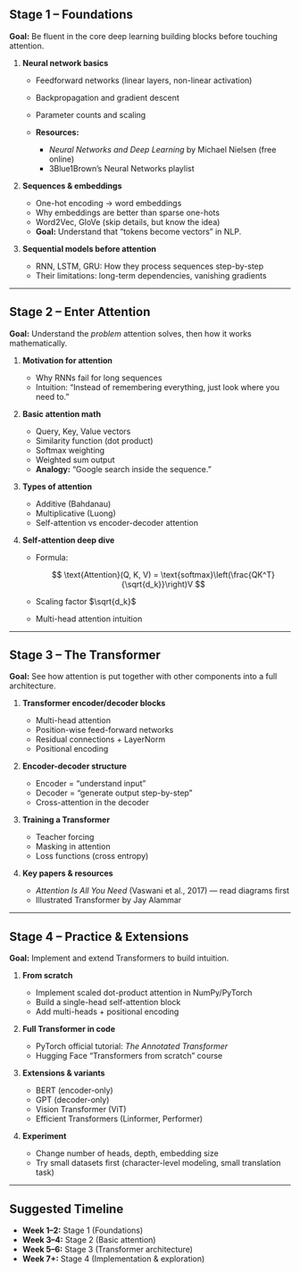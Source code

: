 ## **Stage 1 – Foundations**

**Goal:** Be fluent in the core deep learning building blocks before touching attention.

1. **Neural network basics**

   * Feedforward networks (linear layers, non-linear activation)
   * Backpropagation and gradient descent
   * Parameter counts and scaling
   * **Resources:**

     * *Neural Networks and Deep Learning* by Michael Nielsen (free online)
     * 3Blue1Brown’s Neural Networks playlist

2. **Sequences & embeddings**

   * One-hot encoding → word embeddings
   * Why embeddings are better than sparse one-hots
   * Word2Vec, GloVe (skip details, but know the idea)
   * **Goal:** Understand that “tokens become vectors” in NLP.

3. **Sequential models before attention**

   * RNN, LSTM, GRU: How they process sequences step-by-step
   * Their limitations: long-term dependencies, vanishing gradients
__________________________________________________________________________________________________________________________________________________________________________________________________________

## **Stage 2 – Enter Attention**

**Goal:** Understand the *problem* attention solves, then how it works mathematically.

1. **Motivation for attention**

   * Why RNNs fail for long sequences
   * Intuition: “Instead of remembering everything, just look where you need to.”

2. **Basic attention math**

   * Query, Key, Value vectors
   * Similarity function (dot product)
   * Softmax weighting
   * Weighted sum output
   * **Analogy:** “Google search inside the sequence.”

3. **Types of attention**

   * Additive (Bahdanau)
   * Multiplicative (Luong)
   * Self-attention vs encoder-decoder attention

4. **Self-attention deep dive**

   * Formula:

     $$
     \text{Attention}(Q, K, V) = \text{softmax}\left(\frac{QK^T}{\sqrt{d_k}}\right)V
     $$
   * Scaling factor $\sqrt{d_k}$
   * Multi-head attention intuition

__________________________________________________________________________________________________________________________________________________________________________________________________________

## **Stage 3 – The Transformer**

**Goal:** See how attention is put together with other components into a full architecture.

1. **Transformer encoder/decoder blocks**

   * Multi-head attention
   * Position-wise feed-forward networks
   * Residual connections + LayerNorm
   * Positional encoding

2. **Encoder-decoder structure**

   * Encoder = “understand input”
   * Decoder = “generate output step-by-step”
   * Cross-attention in the decoder

3. **Training a Transformer**

   * Teacher forcing
   * Masking in attention
   * Loss functions (cross entropy)

4. **Key papers & resources**

   * *Attention Is All You Need* (Vaswani et al., 2017) — read diagrams first
   * Illustrated Transformer by Jay Alammar

__________________________________________________________________________________________________________________________________________________________________________________________________________
## **Stage 4 – Practice & Extensions**

**Goal:** Implement and extend Transformers to build intuition.

1. **From scratch**

   * Implement scaled dot-product attention in NumPy/PyTorch
   * Build a single-head self-attention block
   * Add multi-heads + positional encoding

2. **Full Transformer in code**

   * PyTorch official tutorial: *The Annotated Transformer*
   * Hugging Face “Transformers from scratch” course

3. **Extensions & variants**

   * BERT (encoder-only)
   * GPT (decoder-only)
   * Vision Transformer (ViT)
   * Efficient Transformers (Linformer, Performer)

4. **Experiment**

   * Change number of heads, depth, embedding size
   * Try small datasets first (character-level modeling, small translation task)
__________________________________________________________________________________________________________________________________________________________________________________________________________
## Suggested Timeline

* **Week 1–2:** Stage 1 (Foundations)
* **Week 3–4:** Stage 2 (Basic attention)
* **Week 5–6:** Stage 3 (Transformer architecture)
* **Week 7+:** Stage 4 (Implementation & exploration)



